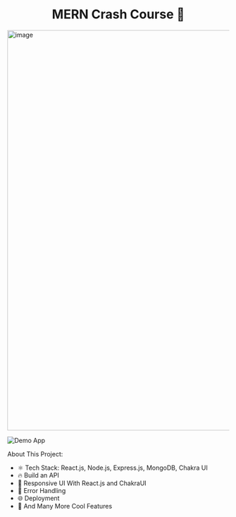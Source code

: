 <h1 align="center">MERN Crash Course 🚀</h1>
<img width="1635" height="908" alt="image" src="https://github.com/user-attachments/assets/86d17692-8288-4699-9ed5-15e0edbb05bb" />

![Demo App](https://productstore-e29y.onrender.com/)

About This Project:

- ⚛️ Tech Stack: React.js, Node.js, Express.js, MongoDB, Chakra UI
- 🔥 Build an API
- 📱 Responsive UI With React.js and ChakraUI
- 🐞 Error Handling
- 🌐 Deployment
- 🚀 And Many More Cool Features
